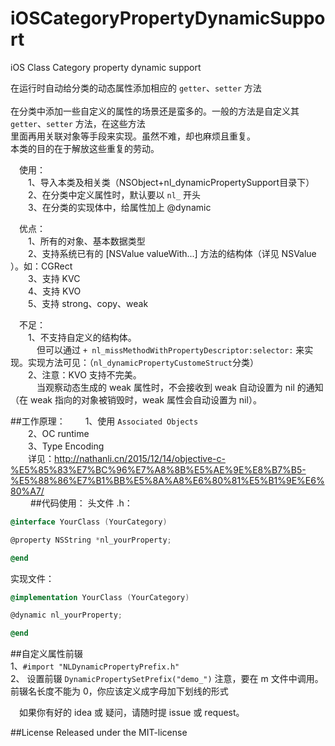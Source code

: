 # iOSCategoryPropertyDynamicSupport
iOS Class Category property dynamic support
 
 在运行时自动给分类的动态属性添加相应的 `getter`、`setter` 方法</br>  
 在分类中添加一些自定义的属性的场景还是蛮多的。一般的方法是自定义其 `getter`、`setter` 方法，在这些方法  
 里面再用关联对象等手段来实现。虽然不难，却也麻烦且重复。  
 本类的目的在于解放这些重复的劳动。  
 
 　使用：  
 　　1、导入本类及相关类（NSObject+nl_dynamicPropertySupport目录下）  
 　　2、在分类中定义属性时，默认要以 `nl_` 开头  
 　　3、在分类的实现体中，给属性加上 @dynamic  
 
 　优点：  
 　　1、所有的对象、基本数据类型  
 　　2、支持系统已有的 [NSValue valueWith...] 方法的结构体（详见 NSValue ）。如：CGRect  
 　　3、支持 KVC  
 　　4、支持 KVO  
 　　5、支持 strong、copy、weak  
 
 　不足：   
 　　1、不支持自定义的结构体。   
 　　　但可以通过 `+ nl_missMethodWithPropertyDescriptor:selector:` 来实现。实现方法可见：（`nl_dynamicPropertyCustomeStruct`分类）  
 　　2、注意：KVO 支持不完美。  
 　　　当观察动态生成的 weak 属性时，不会接收到 weak 自动设置为 nil 的通知（在 weak 指向的对象被销毁时，weak 属性会自动设置为 nil）。  
 
##工作原理：
 　　1、使用 `Associated Objects`  
 　　2、OC runtime  
 　　3、Type Encoding  
 　　详见：http://nathanli.cn/2015/12/14/objective-c-%E5%85%83%E7%BC%96%E7%A8%8B%E5%AE%9E%E8%B7%B5-%E5%88%86%E7%B1%BB%E5%8A%A8%E6%80%81%E5%B1%9E%E6%80%A7/  
 　　
##代码使用：
 头文件 .h：  
 ```Objective-C
 @interface YourClass (YourCategory)
 
 @property NSString *nl_yourProperty;
 
 @end
 ```
 
 实现文件：  
 ```Objective-C
 @implementation YourClass (YourCategory)
 
 @dynamic nl_yourProperty;
 
 @end
 ```
 
##自定义属性前辍  
  1、`#import "NLDynamicPropertyPrefix.h"` </br>
  2、 设置前辍 `DynamicPropertySetPrefix("demo_")`
  注意，要在 m 文件中调用。前辍名长度不能为 0，你应该定义成字母加下划线的形式
  
 
 
  　如果你有好的 idea 或 疑问，请随时提 issue 或 request。 
 
##License
Released under the MIT-license

